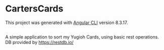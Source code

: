 # CartersCards

This project was generated with [Angular CLI](https://github.com/angular/angular-cli) version 8.3.17.

##

A simple application to sort my Yugioh Cards, using basic rest operations. DB provided by https://restdb.io/
